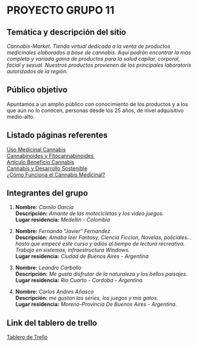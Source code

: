 # PROYECTO GRUPO 11

## Temática y descripción del sitio
*Cannabis-Market. Tienda virtual dedicada a la venta de productos medicinales elaborados a base de cannabis.
Aquí podrán encontrar la más completa y variada gama de productos para la salud capilar, corporal, facial y sexual. Nuestros productos provienen de los principales laboratoris autorizados de la región.*&nbsp; 

## Público objetivo
Apuntamos a un amplio público con conocimiento de los productos y a los que aún no lo conocen, personas desde los 25 años, de nivel adquisitivo medio-alto. 
## Listado páginas referentes

[Uso Medicinal Cannabis](https://www.fundacion-canna.es/uso-medicinal-de-cannabis)&nbsp;  
[Cannabinoides y Fitocannabinoides ](http://www.fundaciondaya.org/cannbis-medicnal-usos-efectos-tipos-de-cannabis/)&nbsp;  
[Artículo Beneficio Cannabis](https://www.semana.com/economia/empresas/articulo/la-empresa-de-cannabis-que-promete-mas-orgasmos-femeninos/202121/)&nbsp;  
[Cannabis y Desarrollo Sostenible](https://elplanteo.com/cannabis-y-los-objetivos-de-desarrollo-sostenible/)&nbsp;  
[¿Cómo Funciona el Cannabis Medicinal?](https://www.youtube.com/watch?v=ooe_pYn8hXw)


## Integrantes del grupo

1. **Nombre:**           *Camilo García*&nbsp;  
   **Descripción:**      *Amante de las motocicletas y los video juegos.*&nbsp;  
   **Lugar residencia:** *Medellin - Colombia*&nbsp;  

2. **Nombre:**           *Fernando "Javier" Fernandez*&nbsp;  
   **Descripción:**      *Amaba leer Fantasy, Ciencia Ficcion, Novelas, policiales... hasta que empecé este curso y adiós al tiempo de lectura recreativa. Trabajo en sistemas, infraestructura Windows.*&nbsp;  
   **Lugar residencia:** *Ciudad de Buenos Aires - Argentina*&nbsp;
   
3. **Nombre:**           *Leandro Carballo*&nbsp;  
   **Descripción:**      *Me gusta disfrutar de la naturaleza y los bellos paisajes.*&nbsp;  
   **Lugar residencia:** *Rio Cuarto - Cordoba - Argentina*&nbsp;

4. **Nombre:**           *Carlos Andres Añasco*&nbsp;  
   **Descripción:**      *me gustan las series, los juegos y mis gatos.*&nbsp;  
   **Lugar residencia:** *Moreno-Provincia De Buenos Aires - Argentina.*&nbsp;

## Link del tablero de trello
[Tablero de Trello](https://trello.com/b/OHfEc1oW/grupo-11)
